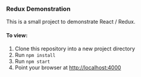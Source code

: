 ### Redux Demonstration

This is a small project to demonstrate React / Redux.

#### To view:

1. Clone this repository into a new project directory
2. Run `npm install`
3. Run `npm start`
4. Point your browser at [http://localhost:4000](http://localhost:4000)
